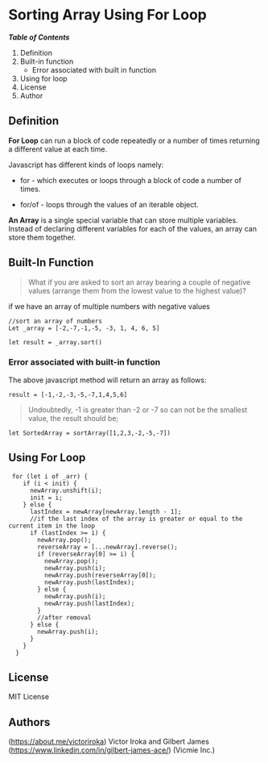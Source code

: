 # Sorting Array Using For Loop

_**Table of Contents**_
1. Definition
2. Built-in function
    * Error associated with built in function
3. Using for loop
4. License
5. Author

## Definition

**For Loop** can run a block of code repeatedly or a   number of times returning a different value at each time.

Javascript has different kinds of loops namely:
* for - which executes or loops through a block of code  a number of times.
<!-- * for/in - loops through propeties of an object. -->
* for/of - loops through the values of an iterable object.

**An Array** is a single special variable that can store multiple variables.
Instead of declaring different variables for each of the values, an array can store them together.

## Built-In Function

> What if you are asked to sort an array bearing a couple of negative values (arrange them from the lowest value to the highest value)?

if we have an array of multiple numbers with negative values
```
//sort an array of numbers
Let _array = [-2,-7,-1,-5, -3, 1, 4, 6, 5]

let result = _array.sort()
```
### Error associated with built-in function

The above javascript method will return an array as follows:

```
result = [-1,-2,-3,-5,-7,1,4,5,6]
```
> Undoubtedly, -1 is greater than -2 or -7 so can not be the smallest value, the result should be;

```
let SortedArray = sortArray([1,2,3,-2,-5,-7])

```

## Using For Loop

```
 for (let i of _arr) {
    if (i < init) {
      newArray.unshift(i);
      init = i;
    } else {
      lastIndex = newArray[newArray.length - 1];
      //if the last index of the array is greater or equal to the current item in the loop
      if (lastIndex >= i) {
        newArray.pop();
        reverseArray = [...newArray].reverse();
        if (reverseArray[0] >= i) {
          newArray.pop();
          newArray.push(i);
          newArray.push(reverseArray[0]);
          newArray.push(lastIndex);
        } else {
          newArray.push(i);
          newArray.push(lastIndex);
        }
        //after removal
      } else {
        newArray.push(i);
      }
    }
  }
```

## License

MIT License

## Authors

(https://about.me/victoriroka) Victor Iroka and Gilbert James (https://www.linkedin.com/in/gilbert-james-ace/)
(Vicmie Inc.) 


